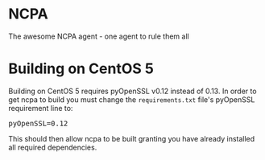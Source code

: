 NCPA
====

The awesome NCPA agent - one agent to rule them all


Building on CentOS 5
====
Building on CentOS 5 requires pyOpenSSL v0.12 instead of 0.13. In order to get ncpa to build you must change the <code>requirements.txt</code> file's pyOpenSSL requirement line to:
<pre>
pyOpenSSL=0.12
</pre>

This should then allow ncpa to be built granting you have already installed all required dependencies.
